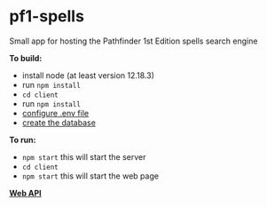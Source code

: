 # pf1-spells
Small app for hosting the Pathfinder 1st Edition spells search engine

**To build:**
- install node (at least version 12.18.3)
- run `npm install`
- `cd client`
- run `npm install`
- [configure .env file](./doc/env-configuration.md)
- [create the database](./doc/creating-the-database.md)

**To run:**
- `npm start` this will start the server
- `cd client`
- `npm start` this will start the web page

[**Web API**](./doc/API.md)
